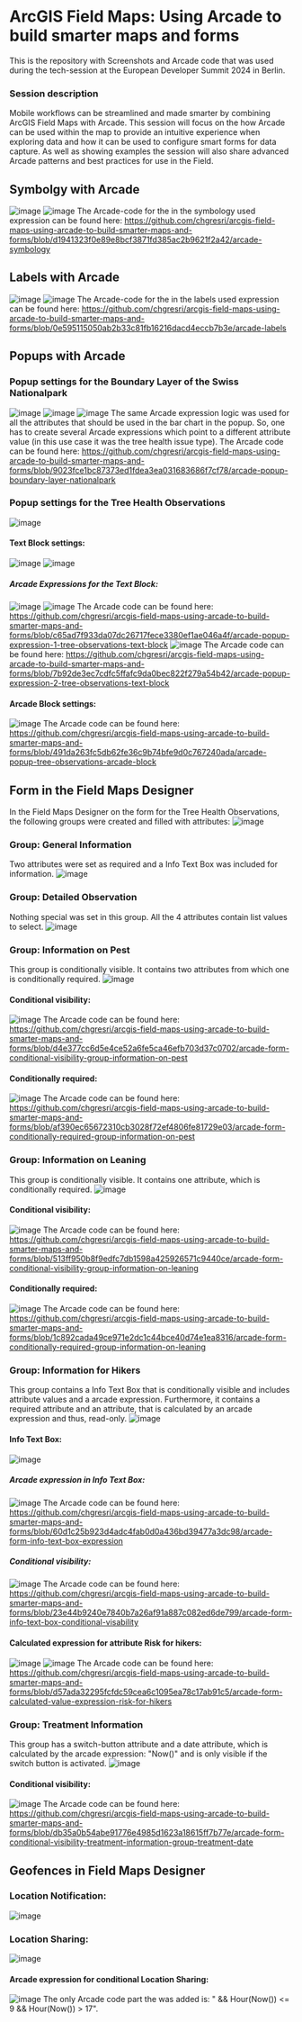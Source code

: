 # ArcGIS Field Maps: Using Arcade to build smarter maps and forms
This is the repository with Screenshots and Arcade code that was used during the tech-session at the European Developer Summit 2024 in Berlin.
### Session description
Mobile workflows can be streamlined and made smarter by combining ArcGIS Field Maps with Arcade. This session will focus on the how Arcade can be used within the map to provide an intuitive experience when exploring data and how it can be used to configure smart forms for data capture. As well as showing examples the session will also share advanced Arcade patterns and best practices for use in the Field.
## Symbolgy with Arcade
![image](https://github.com/user-attachments/assets/5ac2e081-f0be-4c1f-928a-e4ca08b9d8b8)
![image](https://github.com/user-attachments/assets/af6faa70-6640-4e19-bda4-02b0fd6ad311)
The Arcade-code for the in the symbology used expression can be found here:
https://github.com/chgresri/arcgis-field-maps-using-arcade-to-build-smarter-maps-and-forms/blob/d1941323f0e89e8bcf3871fd385ac2b9621f2a42/arcade-symbology
## Labels with Arcade
![image](https://github.com/user-attachments/assets/63a31047-03ff-4ef2-a2e4-cb62ad76fb11)
![image](https://github.com/user-attachments/assets/c0a47dec-50eb-467e-b5f2-bac2c2ff5850)
The Arcade-code for the in the labels used expression can be found here:
https://github.com/chgresri/arcgis-field-maps-using-arcade-to-build-smarter-maps-and-forms/blob/0e595115050ab2b33c81fb16216dacd4eccb7b3e/arcade-labels
## Popups with Arcade
### Popup settings for the Boundary Layer of the Swiss Nationalpark
![image](https://github.com/user-attachments/assets/69ee6bb8-fae8-4d21-9673-505e38faebeb)
![image](https://github.com/user-attachments/assets/a7707cbc-0002-4ca0-93d9-30b0b57863d8)
![image](https://github.com/user-attachments/assets/a622fa46-f109-4162-85b4-2e610652f1ce)
The same Arcade expression logic was used for all the attributes that should be used in the bar chart in the popup. So, one has to create several Arcade expressions which point to a different attribute value (in this use case it was the tree health issue type). The Arcade code can be found here:
https://github.com/chgresri/arcgis-field-maps-using-arcade-to-build-smarter-maps-and-forms/blob/9023fce1bc87373ed1fdea3ea031683686f7cf78/arcade-popup-boundary-layer-nationalpark
### Popup settings for the Tree Health Observations
![image](https://github.com/user-attachments/assets/02d492bb-a8ae-4211-85f9-0ca23a0dc60a)
#### Text Block settings:
![image](https://github.com/user-attachments/assets/f260ff5c-4809-4974-88c4-95762f82a397)
![image](https://github.com/user-attachments/assets/5f58fc03-d3a0-4006-91b7-33fecbda8d8a)
##### Arcade Expressions for the Text Block:
![image](https://github.com/user-attachments/assets/8ba5b31b-63dc-4ca1-99fa-65a0c17bce7c)
![image](https://github.com/user-attachments/assets/a69942e0-8ace-4b14-b156-5420bcaf44ac)
The Arcade code can be found here:
https://github.com/chgresri/arcgis-field-maps-using-arcade-to-build-smarter-maps-and-forms/blob/c65ad7f933da07dc26717fece3380ef1ae046a4f/arcade-popup-expression-1-tree-observations-text-block
![image](https://github.com/user-attachments/assets/96d99a6a-77bb-4c9a-a8d4-669b313e91f6)
The Arcade code can be found here:
https://github.com/chgresri/arcgis-field-maps-using-arcade-to-build-smarter-maps-and-forms/blob/7b92de3ec7cdfc5ffafc9da0bec822f279a54b42/arcade-popup-expression-2-tree-observations-text-block
#### Arcade Block settings:
![image](https://github.com/user-attachments/assets/227a0c80-320f-49f4-8fa1-578a50812037)
The Arcade code can be found here:
https://github.com/chgresri/arcgis-field-maps-using-arcade-to-build-smarter-maps-and-forms/blob/491da263fc5db62fe36c9b74bfe9d0c767240ada/arcade-popup-tree-observations-arcade-block
## Form in the Field Maps Designer
In the Field Maps Designer on the form for the Tree Health Observations, the following groups were created and filled with attributes:
![image](https://github.com/user-attachments/assets/1bd829f0-2886-4d5f-bcd7-0fa505aae037)
### Group: General Information
Two attributes were set as required and a Info Text Box was included for information.
![image](https://github.com/user-attachments/assets/cdf20eb7-55fd-4097-8c7e-5e6bf46750e0)
### Group: Detailed Observation
Nothing special was set in this group. All the 4 attributes contain list values to select.
![image](https://github.com/user-attachments/assets/1ea45841-e3ab-47b0-9bff-4239eb90186b)
### Group: Information on Pest
This group is conditionally visible. It contains two attributes from which one is conditionally required.
![image](https://github.com/user-attachments/assets/4391a42e-c9f5-4ae1-af99-eee5b07f39cc)
#### Conditional visibility:
![image](https://github.com/user-attachments/assets/5e74e00e-259d-4dff-b502-75cd380b3d06)
The Arcade code can be found here:
https://github.com/chgresri/arcgis-field-maps-using-arcade-to-build-smarter-maps-and-forms/blob/d4e377cc6d5e4ce52a6fe5ca46efb703d37c0702/arcade-form-conditional-visibility-group-information-on-pest
#### Conditionally required:
![image](https://github.com/user-attachments/assets/97b9b645-824b-41ad-a1bf-e80d190bd7dd)
The Arcade code can be found here:
https://github.com/chgresri/arcgis-field-maps-using-arcade-to-build-smarter-maps-and-forms/blob/af390ec65672310cb3028f72ef4806fe81729e03/arcade-form-conditionally-required-group-information-on-pest
### Group: Information on Leaning
This group is conditionally visible. It contains one attribute, which is conditionally required.
![image](https://github.com/user-attachments/assets/2e81abdc-cd31-40a0-80b5-4b2f8747280a)
#### Conditional visibility:
![image](https://github.com/user-attachments/assets/8d1f7859-497f-432f-ae4b-7cb6c0a70621)
The Arcade code can be found here:
https://github.com/chgresri/arcgis-field-maps-using-arcade-to-build-smarter-maps-and-forms/blob/513ff950b8f9edfc7db1598a425926571c9440ce/arcade-form-conditional-visibility-group-information-on-leaning
#### Conditionally required:
![image](https://github.com/user-attachments/assets/db9c9a08-5e07-4863-811e-87e6c8a0a98e)
The Arcade code can be found here:
https://github.com/chgresri/arcgis-field-maps-using-arcade-to-build-smarter-maps-and-forms/blob/1c892cada49ce971e2dc1c44bce40d74e1ea8316/arcade-form-conditionally-required-group-information-on-leaning
### Group: Information for Hikers
This group contains a Info Text Box that is conditionally visible and includes attribute values and a arcade expression. Furthermore, it contains a required attribute and an attribute, that is calculated by an arcade expression and thus, read-only.
![image](https://github.com/user-attachments/assets/8fecd19b-d931-4347-a3b2-31560afd5f88)
#### Info Text Box:
![image](https://github.com/user-attachments/assets/7a80818a-8f0c-4789-be22-d44e1113f1c2)
##### Arcade expression in Info Text Box:
![image](https://github.com/user-attachments/assets/d1b4bdbd-a1e2-4b71-ad7c-7e1ae81030be)
The Arcade code can be found here:
https://github.com/chgresri/arcgis-field-maps-using-arcade-to-build-smarter-maps-and-forms/blob/60d1c25b923d4adc4fab0d0a436bd39477a3dc98/arcade-form-info-text-box-expression
##### Conditional visibility:
![image](https://github.com/user-attachments/assets/82bf9c24-fc61-4038-8c43-6e40ea324658)
The Arcade code can be found here:
https://github.com/chgresri/arcgis-field-maps-using-arcade-to-build-smarter-maps-and-forms/blob/23e44b9240e7840b7a26af91a887c082ed6de799/arcade-form-info-text-box-conditional-visability
#### Calculated expression for attribute Risk for hikers:
![image](https://github.com/user-attachments/assets/194f7f48-2802-420a-bd1b-bb07d04b117e)
![image](https://github.com/user-attachments/assets/77ed54a6-f1aa-4717-94f0-2746fe1e6685)
The Arcade code can be found here:
https://github.com/chgresri/arcgis-field-maps-using-arcade-to-build-smarter-maps-and-forms/blob/d57ada32295fcfdc59cea6c1095ea78c17ab91c5/arcade-form-calculated-value-expression-risk-for-hikers
### Group: Treatment Information
This group has a switch-button attribute and a date attribute, which is calculated by the arcade expression: "Now()" and is only visible if the switch button is activated.
![image](https://github.com/user-attachments/assets/179baf74-5e4d-4c50-827b-dc8401b778cc)
#### Conditional visibility:
![image](https://github.com/user-attachments/assets/bc5b1241-5502-4e59-8876-5abf5889aecd)
The Arcade code can be found here:
https://github.com/chgresri/arcgis-field-maps-using-arcade-to-build-smarter-maps-and-forms/blob/db35a0b54abe91776e4985d1623a18615ff7b77e/arcade-form-conditional-visibility-treatment-information-group-treatment-date
## Geofences in Field Maps Designer
### Location Notification:
![image](https://github.com/user-attachments/assets/b82e1032-5f1c-4c7e-9a6c-1541d358139e)
### Location Sharing:
![image](https://github.com/user-attachments/assets/986ec576-5e1e-49fa-b12f-2e8003c4e661)
#### Arcade expression for conditional Location Sharing:
![image](https://github.com/user-attachments/assets/1d08b7bb-e179-402d-9e11-aa3b7c8e6ff1)
The only Arcade code part the was added is: " && Hour(Now()) <= 9 && Hour(Now()) > 17".
